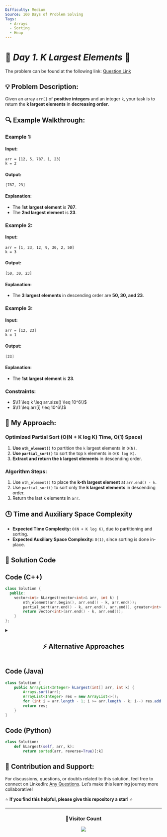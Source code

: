 ```yaml
---
Difficulty: Medium
Source: 160 Days of Problem Solving
Tags:
  - Arrays
  - Sorting
  - Heap
---
```


# 🚀 _Day 1. K Largest Elements_ 🧠

The problem can be found at the following link: [Question Link](https://www.geeksforgeeks.org/batch/gfg-160-problems/track/heap-gfg-160/problem/k-largest-elements4206)

## 💡 **Problem Description:**

Given an array `arr[]` of **positive integers** and an integer `k`, your task is to return the **k largest elements** in **decreasing order**.

## 🔍 **Example Walkthrough:**

### **Example 1:**

#### **Input:**

```plaintext
arr = [12, 5, 787, 1, 23]
k = 2
```

#### **Output:**

```plaintext
[787, 23]
```

#### **Explanation:**

- The **1st largest element** is **787**.
- The **2nd largest element** is **23**.

### **Example 2:**

#### **Input:**

```plaintext
arr = [1, 23, 12, 9, 30, 2, 50]
k = 3
```

#### **Output:**

```plaintext
[50, 30, 23]
```

#### **Explanation:**

- The **3 largest elements** in descending order are **50, 30, and 23**.

### **Example 3:**

#### **Input:**

```plaintext
arr = [12, 23]
k = 1
```

#### **Output:**

```plaintext
[23]
```

#### **Explanation:**

- The **1st largest element** is **23**.

### **Constraints:**

- $\(1 \leq k \leq arr.size() \leq 10^6\)$
- $\(1 \leq arr[i] \leq 10^6\)$

## 🎯 **My Approach:**

### **Optimized Partial Sort (O(N + K log K) Time, O(1) Space)**

1. **Use `nth_element()`** to partition the `k` largest elements in `O(N)`.
2. **Use `partial_sort()`** to sort the top `k` elements in `O(K log K)`.
3. **Extract and return the `k` largest elements** in descending order.

### **Algorithm Steps:**

1. Use `nth_element()` to place the **k-th largest element** at `arr.end() - k`.
2. Use `partial_sort()` to sort only the **k largest elements** in descending order.
3. Return the last `k` elements in `arr`.

## 🕒 **Time and Auxiliary Space Complexity**

- **Expected Time Complexity:** `O(N + K log K)`, due to partitioning and sorting.
- **Expected Auxiliary Space Complexity:** `O(1)`, since sorting is done in-place.

## 📝 **Solution Code**

## **Code (C++)**

```cpp
class Solution {
  public:
    vector<int> kLargest(vector<int>& arr, int k) {
        nth_element(arr.begin(), arr.end() - k, arr.end());
        partial_sort(arr.end() - k, arr.end(), arr.end(), greater<int>());
        return vector<int>(arr.end() - k, arr.end());
    }
};
```

<details>
  <summary><h2 align="center">⚡ Alternative Approaches</h2></summary>

## **2️⃣ Min-Heap Approach (O(N log K) Time, O(K) Space)**

### **Approach:**

1. **Maintain a min-heap of size `k`** using a priority queue.
2. **Push elements into the heap** and ensure it only keeps `k` largest elements.
3. **Extract elements in descending order** from the heap.

### **Code (C++)**

```cpp
class Solution {
  public:
    vector<int> kLargest(vector<int>& arr, int k) {
        priority_queue<int, vector<int>, greater<int>> pq(arr.begin(), arr.begin() + k);
        for (int i = k; i < arr.size(); i++)
            if (arr[i] > pq.top()) pq.pop(), pq.push(arr[i]);
        vector<int> res(k);
        while (!pq.empty()) res[--k] = pq.top(), pq.pop();
        return res;
    }
};
```

🔹 **Pros:** Efficient for real-time data processing.  
🔹 **Cons:** Extra space (`O(K)`) for the heap.

## **3️⃣ Sorting Approach (O(N log N) Time, O(1) Space)**

### **Approach:**

1. **Sort the array in descending order** using `sort()`.
2. **Return the first `k` elements** from the sorted array.

### **Code (C++)**

```cpp
class Solution {
  public:
    vector<int> kLargest(vector<int>& arr, int k) {
        sort(arr.rbegin(), arr.rend());
        return vector<int>(arr.begin(), arr.begin() + k);
    }
};
```

🔹 **Pros:** Simple to implement.  
🔹 **Cons:** Inefficient for large `N` due to sorting.

## **📊 Comparison of Approaches**

| **Approach**                  | ⏱️ **Time Complexity** | 🗂️ **Space Complexity** | ⚡ **Method** | ✅ **Pros**                     | ⚠️ **Cons**        |
| ----------------------------- | ---------------------- | ----------------------- | ------------- | ------------------------------- | ------------------ |
| **Optimized Partial Sort**    | 🟢 `O(N + K log K)`    | 🟢 `O(1)`               | Partial Sort  | Best runtime & space efficiency | None               |
| **Min-Heap (Priority Queue)** | 🟡 `O(N log K)`        | 🟡 `O(K)`               | Heap-based    | Good for streaming data         | Extra space usage  |
| **Sorting Approach**          | 🔴 `O(N log N)`        | 🟢 `O(1)`               | Sorting       | Simple & easy to implement      | Slow for large `N` |

## **💡 Best Choice?**

- ✅ **For best efficiency:** **Partial Sort (`O(N + K log K)`, `O(1)`)**.
- ✅ **For real-time data processing:** **Min-Heap (`O(N log K)`, `O(K)`)**.
- ✅ **For simplicity:** **Sorting Approach (`O(N log N)`, `O(1)`)**.

</details>

## **Code (Java)**

```java
class Solution {
    public ArrayList<Integer> kLargest(int[] arr, int k) {
        Arrays.sort(arr);
        ArrayList<Integer> res = new ArrayList<>();
        for (int i = arr.length - 1; i >= arr.length - k; i--) res.add(arr[i]);
        return res;
    }
}
```

## **Code (Python)**

```python
class Solution:
    def kLargest(self, arr, k):
        return sorted(arr, reverse=True)[:k]
```

## 🎯 **Contribution and Support:**

For discussions, questions, or doubts related to this solution, feel free to connect on LinkedIn: [Any Questions](https://www.linkedin.com/in/patel-hetkumar-sandipbhai-8b110525a/). Let’s make this learning journey more collaborative!

⭐ **If you find this helpful, please give this repository a star!** ⭐

---

<div align="center">
  <h3><b>📍Visitor Count</b></h3>
</div>

<p align="center">
  <img src="https://visitor-badge.laobi.icu/badge?page_id=Hunterdii.GeeksforGeeks-POTD" />
</p>
